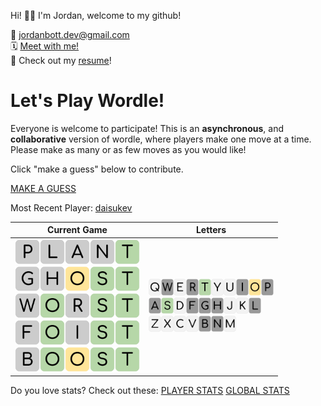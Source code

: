 
Hi! 👋🏼 I'm Jordan, welcome to my github!

📨 jordanbott.dev@gmail.com <br/>
🗓️ [Meet with me!](https://calendly.com/jordanbott-dev/30min?back=1&month=2024-02) <br/>
📝 Check out my <a href="./Jordan%20Bott%20Resume.pdf" target="_blank">resume</a>! <br/>


<!--START_SECTION:waka-->
<!--END_SECTION:waka-->

# Let's Play Wordle!

Everyone is welcome to participate! This is an **asynchronous**, and **collaborative** version of wordle, where players make one move at a time. Please make as many or as few moves as you would like!

Click "make a guess" below to contribute.

[MAKE A GUESS](https://github.com/jordan-bott/jordan-bott/issues/new?assignees=&labels=&projects=&template=wordle_guess.md&title=wordleguess%7C%5BPUT+5+LETTER+WORD+HERE%5D)

Most Recent Player: [daisukev](https://github.com/daisukev)

| Current Game | Letters |
| ------------ | ------- |
| <img src="./wordle/tiles/grey/P.svg" width="40" /><img src="./wordle/tiles/grey/L.svg" width="40" /><img src="./wordle/tiles/grey/A.svg" width="40" /><img src="./wordle/tiles/grey/N.svg" width="40" /><img src="./wordle/tiles/green/T.svg" width="40" /><br/><img src="./wordle/tiles/grey/G.svg" width="40" /><img src="./wordle/tiles/grey/H.svg" width="40" /><img src="./wordle/tiles/yellow/O.svg" width="40" /><img src="./wordle/tiles/green/S.svg" width="40" /><img src="./wordle/tiles/green/T.svg" width="40" /><br/><img src="./wordle/tiles/grey/W.svg" width="40" /><img src="./wordle/tiles/green/O.svg" width="40" /><img src="./wordle/tiles/grey/R.svg" width="40" /><img src="./wordle/tiles/green/S.svg" width="40" /><img src="./wordle/tiles/green/T.svg" width="40" /><br/><img src="./wordle/tiles/grey/F.svg" width="40" /><img src="./wordle/tiles/green/O.svg" width="40" /><img src="./wordle/tiles/grey/I.svg" width="40" /><img src="./wordle/tiles/green/S.svg" width="40" /><img src="./wordle/tiles/green/T.svg" width="40" /><br/><img src="./wordle/tiles/grey/B.svg" width="40" /><img src="./wordle/tiles/green/O.svg" width="40" /><img src="./wordle/tiles/yellow/O.svg" width="40" /><img src="./wordle/tiles/green/S.svg" width="40" /><img src="./wordle/tiles/green/T.svg" width="40" /><br/> | <img src="./wordle/letters/white/Q.svg" width="20" /><img src="./wordle/letters/grey/W.svg" width="20" /><img src="./wordle/letters/white/E.svg" width="20" /><img src="./wordle/letters/grey/R.svg" width="20" /><img src="./wordle/letters/green/T.svg" width="20" /><img src="./wordle/letters/white/Y.svg" width="20" /><img src="./wordle/letters/white/U.svg" width="20" /><img src="./wordle/letters/grey/I.svg" width="20" /><img src="./wordle/letters/yellow/O.svg" width="20" /><img src="./wordle/letters/grey/P.svg" width="20" /><br /><img src="./wordle/letters/grey/A.svg" width="20" /><img src="./wordle/letters/green/S.svg" width="20" /><img src="./wordle/letters/white/D.svg" width="20" /><img src="./wordle/letters/grey/F.svg" width="20" /><img src="./wordle/letters/grey/G.svg" width="20" /><img src="./wordle/letters/grey/H.svg" width="20" /><img src="./wordle/letters/white/J.svg" width="20" /><img src="./wordle/letters/white/K.svg" width="20" /><img src="./wordle/letters/grey/L.svg" width="20" /><br /><img src="./wordle/letters/white/Z.svg" width="20" /><img src="./wordle/letters/white/X.svg" width="20" /><img src="./wordle/letters/white/C.svg" width="20" /><img src="./wordle/letters/white/V.svg" width="20" /><img src="./wordle/letters/grey/B.svg" width="20" /><img src="./wordle/letters/grey/N.svg" width="20" /><img src="./wordle/letters/white/M.svg" width="20" /> |

Do you love stats? Check out these:
[PLAYER STATS](./wordle/stat_sheets/PlayerData.md)   [GLOBAL STATS](./wordle/stat_sheets/GlobalData.md)

